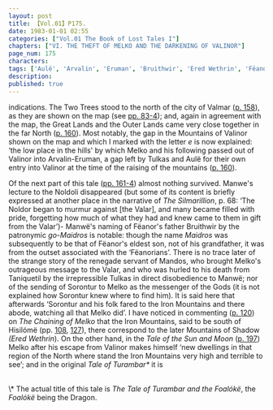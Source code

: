 ```yaml
---
layout: post
title: 【Vol.01】P175.
date: 1983-01-01 02:55
categories: ["Vol.01 The Book of Lost Tales I"]
chapters: ["VI. THE THEFT OF MELKO AND THE DARKENING OF VALINOR"]
page_num: 175
characters: 
tags: ['Aulë', 'Arvalin', 'Eruman', 'Bruithwir', 'Ered Wethrin', 'Fëanor', 'Fëanorians', 'Formenos', 'go-Maidros', 'Great Lands']
description: 
published: true
---
```


<p style="text-indent: 0;">
indications. The Two Trees stood to the north of the city of Valmar (<a href="{{site.baseurl}}/vol01-p158">p. 158</a>), as they are shown on the map (see <a href="{{site.baseurl}}/vol01-p83">pp. 83-4</a>); and, again in agreement with the map, the Great Lands and the Outer Lands came very close together in the far North (<a href="{{site.baseurl}}/vol01-p160">p. 160</a>). Most notably, the gap in the Mountains of Valinor shown on the map and which I marked with the letter <I>e</I> is now explained: ‘the low place in the hills' by which Melko and his following passed out of Valinor into Arvalin-Eruman, a gap left by Tulkas and Aulë for their own entry into Valinor at the time of the raising of the mountains (<a href="{{site.baseurl}}/vol01-p160">p. 160</a>).
</p>

Of the next part of this tale ([pp. 161-4]({{site.baseurl}}/vol01-p161)) almost nothing survived. Manwe's lecture to the Noldoli disappeared (but some of its content is briefly expressed at another place in the narrative of <I>The Silmarillion</I>, p. 68: ‘The Noldor began to murmur against [the Valar], and many became filled with pride, forgetting how much of what they had and knew came to them in gift from the Valar’)- Manwë's naming of Fëanor's father Bruithwir by the patronymic <I>go-Maidros</I> is notable: though the name <I>Maidros</I> was subsequently to be that of Fëanor's eldest son, not of his grandfather, it was from the outset associated with the ‘Fëanorians’. There is no trace later of the strange story of the renegade servant of Mandos, who brought Melko's outrageous message to the Valar, and who was hurled to his death from Taniquetil by the irrepressible Tulkas in direct disobedience to Manwë; nor of the sending of Sorontur to Melko as the messenger of the Gods (it is not explained how Sorontur knew where to find him). It is said here that afterwards ‘Sorontur and his folk fared to the Iron Mountains and there abode, watching all that Melko did’. I have noticed in commenting ([p. 120]({{site.baseurl}}/vol01-p120)) on <I>The Chaining of Melko</I> that the Iron Mountains, said to be south of Hisilómë (pp. [108]({{site.baseurl}}/vol01-p108), [127]({{site.baseurl}}/vol01-p127)), there correspond to the later Mountains of Shadow <I>(Ered Wethrin</I>). On the other hand, in the <I>Tale of the Sun and Moon</I> ([p. 197]({{site.baseurl}}/vol01-p197)) Melko after his escape from Valinor makes himself ‘new dwellings in that region of the North where stand the Iron Mountains very high and terrible to see’; and in the original <I>Tale of Turambar\*</I> it is

<BR>
\* The actual title of this tale is <I>The Tale of Turambar and the Foalókë</I>, the <I>Foalókë</I> being the Dragon.

